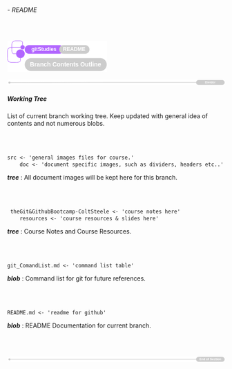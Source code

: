 ###### - README

<br>

<!-- Section Header -->

![readmeHeader](./src/doc/readmeHeader.png 'README Header')

<!-- 
Table of Contents 
No table of contents added here
Maybe in future will provide a ToC list. 
-->

![divider](./src/doc/divider.png 'Divider')

<!--
Start of Document
-->

##### Working Tree

List of current branch working tree. Keep updated with general idea of contents and not numerous blobs.

<br>
<br>

    src <- 'general images files for course.'
        doc <- 'document specific images, such as dividers, headers etc..'

**_tree_** : All document images will be kept here for this branch.

<br>
<br>

     theGit&GithubBootcamp-ColtSteele <- 'course notes here'
        resources <- 'course resources & slides here'

**_tree_** : Course Notes and Course Resources.

<br>
<br>

    git_ComandList.md <- 'command list table'

**_blob_** : Command list for git for future references.

<br>
<br>

    README.md <- 'readme for github'

**_blob_** : README Documentation for current branch.

<br>
<br>

<!--
End of Document
-->

![endDivider](./src/doc/endDivider.png 'End of Document')